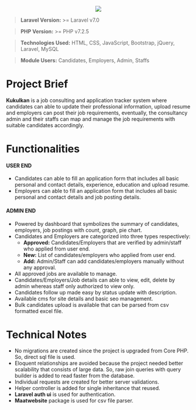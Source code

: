 <p align="center"><img src="https://www.kukulkan.in/img/logo.png"></p>


> **Laravel Version:** >= Laravel v7.0

> **PHP Version:** >= PHP v7.2.5

> **Technologies Used:** HTML, CSS, JavaScript, Bootstrap, jQuery, Laravel, MySQL

> **Module Users:** Candidates, Employers, Admin, Staffs

# Project Brief

**Kukulkan** is a job consulting and application tracker system where candidates can able to update their professional information, upload resume and employers can post their job requirements, eventually, the consultancy admin and their staffs can map and manage the job requirements with suitable candidates accordingly.

# Functionalities
<h4>USER END</h4>

 - Candidates can able to fill an application form that includes all basic personal and contact details, experience, education and upload resume.
 - Employers can able to fill an application form that includes all basic personal and contact details and job posting details.

<h4>ADMIN END</h4>

 - Powered by dashboard that symbolizes the summary of candidates, employers, job postings with count, graph, pie chart.
 - Candidates and Employers are categorized into three types respectively:
	 - **Approved:** Candidates/Employers that are verified by admin/staff who applied from user end.
	 - **New:** List of candidates/employers  who applied from user end.
	 - **Add:** Admin/Staff can add candidates/employers  manually without any approval.
- All approved jobs are available to manage.
- Candidates/Employers/Job details can able to view, edit, delete by admin whereas staff only authorized to view only.
- Candidates follow up made easy by status update with description.
 - Available cms for site details and basic seo management.
 - Bulk candidates upload is available that can be parsed from csv formatted excel file.

# Technical Notes

 - No migrations are created since the project is upgraded from Core PHP. So, direct sql file is used.
 - Eloquent relationships are avoided because the project needed better scalability that consists of large data. So, raw join queries with query builder is added to read faster from the database.
 - Individual requests are created for better server validations.
 - Helper controller is added for single inheritance that reused.
 - **Laravel auth ui** is used for authentication.
 - **Maatwebsite** package is used for csv file parser.
